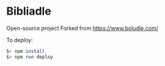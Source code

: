# Bibliadle

Open-source project
Forked from https://www.boludle.com/

To deploy:

```bash
$> npm install
$> npm run deploy
```
